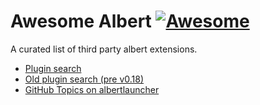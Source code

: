 # Awesome Albert [![Awesome](https://cdn.rawgit.com/sindresorhus/awesome/d7305f38d29fed78fa85652e3a63e154dd8e8829/media/badge.svg)](https://github.com/sindresorhus/awesome)

A curated list of third party albert extensions.

* [Plugin search](https://github.com/search?q=albert+md_iid+md_version+language%3APython+NOT+owner%3Aalbertlauncher+NOT+path%3A**%2Falbert.pyi&type=code)
* [Old plugin search (pre v0.18)](https://github.com/search?q=albert+__title__+__version__+handleQuery+language%3APython+NOT+owner%3Aalbertlauncher&type=code)
* [GitHub Topics on albertlauncher](https://github.com/topics/albertlauncher)

